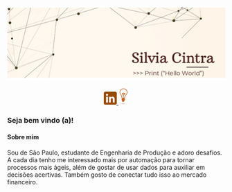 ![Capa](https://github.com/SilviaCintra/SilviaCintra/blob/main/Capa.png)
<p align=center> 
  <a href = "https://www.linkedin.com/in/silvia-de-f%C3%A1tima-cintra-curado-432637178/"><img src="Linkedin1.png" width = 30px> </a> 
  <a href = "https://sites.google.com/view/portfliosilviacintra/in%C3%ADcio"><img src="portfolio.jpg" width = 25px> </a> 
</p>

### Seja bem vindo (a)!

#### Sobre mim
Sou de São Paulo, estudante de Engenharia de Produção e adoro desafios. <br>
A cada dia tenho me interessado mais por automação para tornar processos mais ágeis, além de gostar de usar dados para auxiliar em decisões acertivas. Também gosto de conectar tudo isso ao mercado financeiro. <br>


